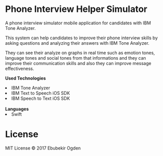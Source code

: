 <h1>Phone Interview Helper Simulator </h1>

A phone interview simulator mobile application for candidates with IBM Tone Analyzer.

This system can help candidates to improve their phone interview skills by asking questions and analyzing their answers with IBM Tone Analyzer. 

They can see their analyze on graphs in real time such as emotion tones, language tones and social tones from that informations and they can improve their communication skills and also they can improve message effectiveness.

<b> Used Technologies </b>
<li> IBM Tone Analyzer </li>
<li> IBM Text to Speech iOS SDK </li>
<li> IBM Speech to Text iOS SDK</li>
<br>
<b> Languages </b>
<li> Swift </li>

<h1>License</h1>
MIT License © 2017 Ebubekir Ogden



